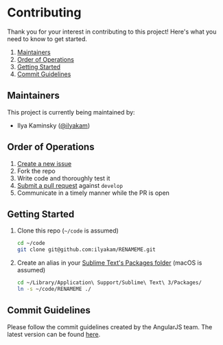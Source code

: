 # Contributing

Thank you for your interest in contributing to this project! Here's what you need to know to get started.

1. [Maintainers](#maintainers)
1. [Order of Operations](#order-of-operations)
1. [Getting Started](#getting-started)
1. [Commit Guidelines](#commit-guidelines)

## Maintainers

This project is currently being maintained by:

* Ilya Kaminsky ([@ilyakam](https://github.com/ilyakam/))

## Order of Operations

1. [Create a new issue](https://github.com/ilyakam/RENAMEME/issues/new)
1. Fork the repo
1. Write code and thoroughly test it
1. [Submit a pull request](https://github.com/ilyakam/RENAMEME/compare) against `develop`
1. Communicate in a timely manner while the PR is open

## Getting Started
1. Clone this repo (`~/code` is assumed)
   ```sh
   cd ~/code
   git clone git@github.com:ilyakam/RENAMEME.git
   ```
1. Create an alias in your [Sublime Text's Packages folder](https://forum.sublimetext.com/t/9484) (macOS is assumed)
   ```sh
   cd ~/Library/Application\ Support/Sublime\ Text\ 3/Packages/
   ln -s ~/code/RENAMEME ./
   ```

## Commit Guidelines

Please follow the commit guidelines created by the AngularJS team. The latest version can be found [here](https://github.com/angular/angular.js/blob/master/DEVELOPERS.md#commits).
